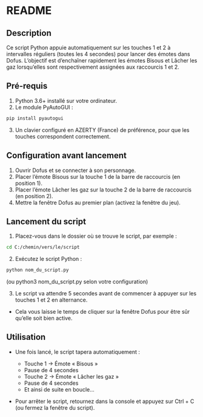 # README

## Description

Ce script Python appuie automatiquement sur les touches 1 et 2 à intervalles réguliers (toutes les 4 secondes) pour lancer des émotes dans Dofus.
L’objectif est d’enchaîner rapidement les émotes Bisous et Lâcher les gaz lorsqu’elles sont respectivement assignées aux raccourcis 1 et 2.

## Pré-requis

1. Python 3.6+ installé sur votre ordinateur.
2. Le module PyAutoGUI :

```bash
pip install pyautogui
```

3. Un clavier configuré en AZERTY (France) de préférence, pour que les touches correspondent correctement.

## Configuration avant lancement

1. Ouvrir Dofus et se connecter à son personnage.
2. Placer l’émote Bisous sur la touche 1 de la barre de raccourcis (en position 1).
3. Placer l’émote Lâcher les gaz sur la touche 2 de la barre de raccourcis (en position 2).
4. Mettre la fenêtre Dofus au premier plan (activez la fenêtre du jeu).

## Lancement du script

1. Placez-vous dans le dossier où se trouve le script, par exemple :

```bash
cd C:/chemin/vers/le/script
```

2. Exécutez le script Python :

```bash
python nom_du_script.py
```
(ou python3 nom_du_script.py selon votre configuration)

3. Le script va attendre 5 secondes avant de commencer à appuyer sur les touches 1 et 2 en alternance.

- Cela vous laisse le temps de cliquer sur la fenêtre Dofus pour être sûr qu’elle soit bien active.

## Utilisation
- Une fois lancé, le script tapera automatiquement :

    - Touche 1 → Émote « Bisous »
    - Pause de 4 secondes
    - Touche 2 → Émote « Lâcher les gaz »
    - Pause de 4 secondes
    - Et ainsi de suite en boucle…
- Pour arrêter le script, retournez dans la console et appuyez sur Ctrl + C (ou fermez la fenêtre du script).